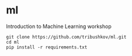 # ml
Introduction to Machine Learning workshop

```
git clone https://github.com/tribushkov/ml.git
cd ml
pip install -r requirements.txt
```
